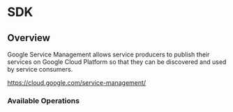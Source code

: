 # SDK

## Overview

Google Service Management allows service producers to publish their services on Google Cloud Platform so that they can be discovered and used by service consumers.

<https://cloud.google.com/service-management/>
### Available Operations

